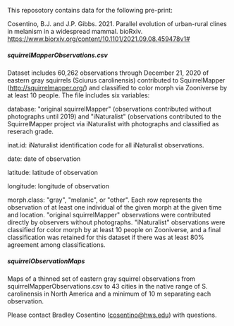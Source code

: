 This reposotory contains data for the following pre-print:

Cosentino, B.J. and J.P. Gibbs. 2021. Parallel evolution of urban-rural clines in melanism in a widespread mammal. bioRxiv. https://www.biorxiv.org/content/10.1101/2021.09.08.459478v1#

##### squirrelMapperObservations.csv

Dataset includes 60,262 observations through December 21, 2020 of eastern gray squirrels (Sciurus carolinensis) contributed to SquirrelMapper (http://squirrelmapper.org/) and classified to color morph via Zooniverse by at least 10 people. The file includes six variables:

database: "original squirrelMapper" (observations contributed without photographs until 2019) and "iNaturalist" (observations contributed to the SquirrelMapper project via iNaturalist with photographs and classified as reserach grade.

inat.id:  iNaturalist identification code for all iNaturalist observations.

date:  date of observation

latitude:  latitude of observation

longitude:  longitude of observation

morph.class:  "gray", "melanic", or "other". Each row represents the observation of at least one individual of the given morph at the given time and location. "original squirrelMapper" observations were contributed directly by observers without photographs.  "iNaturalist" observations were classified for color morph by at least 10 people on Zooniverse, and a final classification was retained for this dataset if there was at least 80% agreement among classifications. 

##### squirrelObservationMaps

Maps of a thinned set of eastern gray squirrel observations from squirrelMapperObservations.csv to 43 cities in the native range of S. carolinensis in North America and a minimum of 10 m separating each observation.

Please contact Bradley Cosentino (cosentino@hws.edu) with questions.
